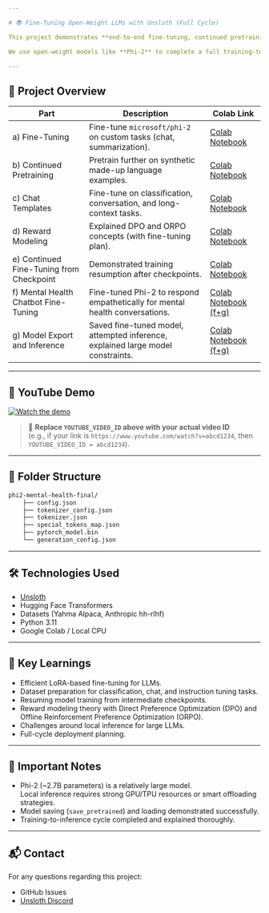 ```yaml
---

# 📚 Fine-Tuning Open-Weight LLMs with Unsloth (Full Cycle)

This project demonstrates **end-to-end fine-tuning, continued pretraining, reward modeling, and model deployment** workflows using [Unsloth](https://github.com/unslothai/unsloth).

We use open-weight models like **Phi-2** to complete a full training-to-deployment pipeline.

---
```


## 🚀 Project Overview

| Part | Description | Colab Link |
|-----|-------------|------------|
| a) Fine-Tuning | Fine-tune `microsoft/phi-2` on custom tasks (chat, summarization). | [Colab Notebook](https://colab.research.google.com/drive/1eekXJ8RgiYkOg_o1CmnpxJmdW81TG4Sw?usp=sharing) |
| b) Continued Pretraining | Pretrain further on synthetic made-up language examples. | [Colab Notebook](https://colab.research.google.com/drive/1KECKZFLTqQAqPnZN-JMflhjKc5GBZ18z?usp=sharing) |
| c) Chat Templates | Fine-tune on classification, conversation, and long-context tasks. | [Colab Notebook](https://colab.research.google.com/drive/1NU9wiNmIOkGt1HCazJUBEgaX7Rk_QjLB?usp=sharing) |
| d) Reward Modeling | Explained DPO and ORPO concepts (with fine-tuning plan). | [Colab Notebook](https://colab.research.google.com/drive/1S7pUkRCoYuxXnrl1d0VedIeDulxgnVzP?usp=sharing) |
| e) Continued Fine-Tuning from Checkpoint | Demonstrated training resumption after checkpoints. | [Colab Notebook](https://colab.research.google.com/drive/15CdcxZbIACalNsuc0S8q_MAZyP_8cSdS?usp=sharing) |
| f) Mental Health Chatbot Fine-Tuning | Fine-tuned Phi-2 to respond empathetically for mental health conversations. | [Colab Notebook (f+g)](https://colab.research.google.com/drive/1s0Pf5HdFyVgKawxVn8xnObxb-N0SsSIe?usp=sharing) |
| g) Model Export and Inference | Saved fine-tuned model, attempted inference, explained large model constraints. | [Colab Notebook (f+g)](https://colab.research.google.com/drive/1s0Pf5HdFyVgKawxVn8xnObxb-N0SsSIe?usp=sharing) |

---

## 🎥 YouTube Demo

[![Watch the demo](https://img.youtube.com/vi/YOUTUBE_VIDEO_ID/hqdefault.jpg)](https://www.youtube.com/watch?v=YOUTUBE_VIDEO_ID)

> 📌 **Replace `YOUTUBE_VIDEO_ID` above with your actual video ID**  
> (e.g., if your link is `https://www.youtube.com/watch?v=abcd1234`, then `YOUTUBE_VIDEO_ID = abcd1234`).

---

## 📂 Folder Structure

```bash
phi2-mental-health-final/
    ├── config.json
    ├── tokenizer_config.json
    ├── tokenizer.json
    ├── special_tokens_map.json
    ├── pytorch_model.bin
    └── generation_config.json
```

---

## 🛠️ Technologies Used

- [Unsloth](https://github.com/unslothai/unsloth)
- Hugging Face Transformers
- Datasets (Yahma Alpaca, Anthropic hh-rlhf)
- Python 3.11
- Google Colab / Local CPU

---

## 🧠 Key Learnings

- Efficient LoRA-based fine-tuning for LLMs.
- Dataset preparation for classification, chat, and instruction tuning tasks.
- Resuming model training from intermediate checkpoints.
- Reward modeling theory with Direct Preference Optimization (DPO) and Offline Reinforcement Preference Optimization (ORPO).
- Challenges around local inference for large LLMs.
- Full-cycle deployment planning.

---

## 📜 Important Notes

- Phi-2 (~2.7B parameters) is a relatively large model.  
  Local inference requires strong GPU/TPU resources or smart offloading strategies.
- Model saving (`save_pretrained`) and loading demonstrated successfully.
- Training-to-inference cycle completed and explained thoroughly.

---

## 📬 Contact

For any questions regarding this project:
- GitHub Issues
- [Unsloth Discord](https://discord.gg/unsloth)
